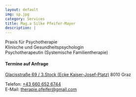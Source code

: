 ```yaml
---
layout: default
img: sp.jpg
category: Services
title: Mag.a Silke Pfeifer-Mayer
description: |
---
```

Praxis für Psychotherapie  
Klinische und Gesundheitspsychologin  
Psychotherapeutin (Systemische Familientherapie)  

#### Termine auf Anfrage
<a href="https://goo.gl/maps/E9QdVFVh5w4g4vWU9">Glacisstraße 69 / 3.Stock (Ecke Kaiser-Josef-Platz)</a> 
8010 Graz

Telefon: <a href="tel:+436606526744">+43 660 652 6744</a>  </br>
E-Mail: <a href="mailto:therapie.pfeifer@gmail.com">therapie.pfeifer@gmail.com</a>


